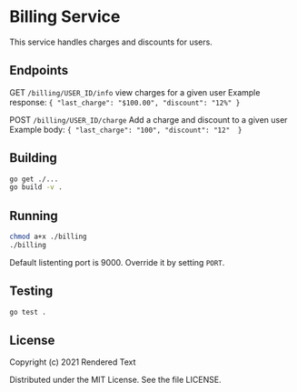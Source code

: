 # Billing Service

This service handles charges and discounts for users.

## Endpoints

GET `/billing/USER_ID/info`
    view charges for a given user
    Example response: `{ "last_charge": "$100.00", "discount": "12%" }`

POST `/billing/USER_ID/charge`
    Add a charge and discount to a given user
    Example body: `{ "last_charge": "100", "discount": "12"  }`

## Building

``` bash
go get ./...
go build -v .
```

## Running

``` bash
chmod a+x ./billing
./billing
```

Default listenting port is 9000. Override it by setting `PORT`.

## Testing

``` bash
go test .
```

## License

Copyright (c) 2021 Rendered Text

Distributed under the MIT License. See the file LICENSE.

[semaphore]: https://semaphoreci.com
[create-project]: https://docs.semaphoreci.com/article/63-your-first-project
[change-in]: https://docs.semaphoreci.com/reference/conditions-reference/#change_in
[monorepo]: https://docs.semaphoreci.com/essentials/building-monorepo-projects/


